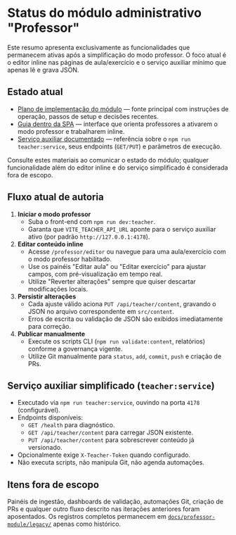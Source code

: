 # Status do módulo administrativo "Professor"

Este resumo apresenta exclusivamente as funcionalidades que permanecem ativas após a simplificação do modo professor. O foco atual é o editor inline nas páginas de aula/exercício e o serviço auxiliar mínimo que apenas lê e grava JSON.

## Estado atual

- [Plano de implementação do módulo](./README.md) — fonte principal com instruções de operação, passos de setup e decisões recentes.
- [Guia dentro da SPA](../../src/pages/TeacherGuide.vue) — interface que orienta professores a ativarem o modo professor e trabalharem inline.
- [Serviço auxiliar documentado](./automation-backend.md) — referência sobre o `npm run teacher:service`, seus endpoints (`GET/PUT`) e parâmetros de execução.

Consulte estes materiais ao comunicar o estado do módulo; qualquer funcionalidade além do editor inline e do serviço simplificado é considerada fora de escopo.

## Fluxo atual de autoria

1. **Iniciar o modo professor**
   - Suba o front-end com `npm run dev:teacher`.
   - Garanta que `VITE_TEACHER_API_URL` aponte para o serviço auxiliar ativo (por padrão `http://127.0.0.1:4178`).
2. **Editar conteúdo inline**
   - Acesse `/professor/editor` ou navegue para uma aula/exercício com o modo professor habilitado.
   - Use os painéis "Editar aula" ou "Editar exercício" para ajustar campos, com pré-visualização em tempo real.
   - Utilize "Reverter alterações" sempre que quiser descartar modificações locais.
3. **Persistir alterações**
   - Cada ajuste válido aciona `PUT /api/teacher/content`, gravando o JSON no arquivo correspondente em `src/content`.
   - Erros de escrita ou validação de JSON são exibidos imediatamente para correção.
4. **Publicar manualmente**
   - Execute os scripts CLI (`npm run validate:content`, relatórios) conforme a governança vigente.
   - Utilize Git manualmente para `status`, `add`, `commit`, `push` e criação de PRs.

## Serviço auxiliar simplificado (`teacher:service`)

- Executado via `npm run teacher:service`, ouvindo na porta `4178` (configurável).
- Endpoints disponíveis:
  - `GET /health` para diagnóstico.
  - `GET /api/teacher/content` para carregar JSON existente.
  - `PUT /api/teacher/content` para sobrescrever conteúdo já versionado.
- Opcionalmente exige `X-Teacher-Token` quando configurado.
- Não executa scripts, não manipula Git, não agenda automações.

## Itens fora de escopo

Painéis de ingestão, dashboards de validação, automações Git, criação de PRs e qualquer outro fluxo descrito nas iterações anteriores foram aposentados. Os registros completos permanecem em [`docs/professor-module/legacy/`](./legacy/) apenas como histórico.
